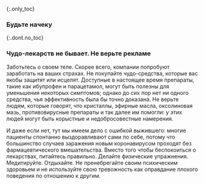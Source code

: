 {:.only_toc}
### Будьте начеку

{:.dont.no_toc}
### Чудо-лекарств не бывает. Не верьте рекламе

Заботьтесь о своем теле. Скорее всего, компании попробуют заработать на ваших страхах. Не покупайте чудо-средства, которые вас якобы защитят или исцелят. Доступные в настоящее время препараты, такие как ибупрофен и парацетамол, могут быть полезны для уменьшения некоторых симптомов; однако до сих пор нет ни одного средства, чья эффективность была бы точно доказана. Не верьте людям, которые говорят, что кристаллы, эфирные масла, оксолиновая мазь, противовирусные препараты и так далее им помогли: у этих людей могут быть корыстные и недобросовестные намерения. 

И даже если нет, тут мы имеем дело с ошибкой выжившего: многие пациенты спонтанно выздоравливают сами по себе, потому что большинство случаев заражения новым коронавирусом проходят без фармацевтического вмешательства. Вместо того чтобы беспокоиться о лекарствах, питайтесь правильно. Делайте физические упражнения. Медитируйте. Отдыхайте. Не пренебрегайте своим психическим здоровьем и не используйте свою тревожность как оправдание плохого поведения по отношению к другим.
